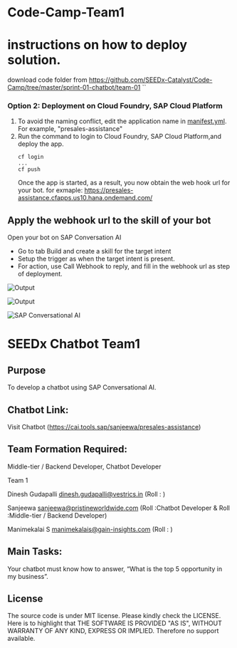 # Code-Camp-Team1

# instructions on how to deploy solution.

download code folder from https://github.com/SEEDx-Catalyst/Code-Camp/tree/master/sprint-01-chatbot/team-01
``
### Option 2: Deployment on Cloud Foundry, SAP Cloud Platform

1. To avoid the naming conflict, edit the application name in [manifest.yml](https://github.com/SEEDx-Catalyst/Code-Camp/blob/master/sprint-01-chatbot/team-01/presales-assistance-bot/presales_assistance_webhook.js). For example, "presales-assistance"
2. Run the command to login to Cloud Foundry, SAP Cloud Platform,and deploy the app.
    ```
    cf login
    ...
    cf push
    ```
    Once the app is started, as a result, you now obtain the web hook url for your bot. for exmaple: https://presales-assistance.cfapps.us10.hana.ondemand.com/
## Apply the webhook url to the skill of your bot
Open your bot on SAP Conversation AI
* Go to tab Build and create a skill for the target intent 
* Setup the trigger as when the target intent is present. 
* For action, use Call Webhook to reply, and fill in the webhook url as step of deployment.

![Output](https://github.com/SEEDx-Catalyst/Code-Camp/blob/master/sprint-01-chatbot/team-01/presales-assistance-bot/slack_presales-assistance-bot%20v2.1_1.gif)


![Output](https://github.com/SEEDx-Catalyst/Code-Camp/blob/master/sprint-01-chatbot/team-01/presales-assistance-bot/presales-assistance-bot%20v1.gif)


![SAP Conversational AI](https://i.imgur.com/mKxXnBu.png)

# SEEDx Chatbot Team1

## Purpose
To develop a chatbot using SAP Conversational AI.

## Chatbot Link: 
 Visit Chatbot (https://cai.tools.sap/sanjeewa/presales-assistance)

## Team Formation Required: 
Middle-tier / Backend Developer, Chatbot Developer

Team 1		

Dinesh Gudapalli	dinesh.gudapalli@vestrics.in (Roll : )

Sanjeewa	sanjeewa@pristineworldwide.com (Roll :Chatbot Developer & Roll :Middle-tier / Backend Developer)

Manimekalai S manimekalais@gain-insights.com (Roll : )


## Main Tasks: 
Your chatbot must know how to answer, “What is the top 5 opportunity in my business”.

## License
The source code is under MIT license. Please kindly check the LICENSE. Here is to highlight that THE SOFTWARE IS PROVIDED "AS IS", WITHOUT WARRANTY OF ANY KIND, EXPRESS OR IMPLIED. Therefore no support available.



